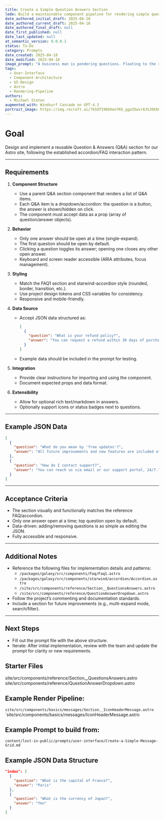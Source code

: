 ```yaml
---
title: Create a Simple Question Answers Section
lede: Build a maintainable component pipeline for rendering simple questions and answers dynamically generated from JSON data.
date_authored_initial_draft: 2025-04-18
date_authored_current_draft: 2025-04-18
date_authored_final_draft: null
date_first_published: null
date_last_updated: null
at_semantic_version: 0.0.0.1
status: To-Do
category: Prompts
date_created: 2025-04-18
date_modified: 2025-04-18
image_prompt: "A business man is pondering questions. Floating to the right, a reusable Q&A Section UI, each question is it's own dropdown, the top question is open with an answer."
tags:
  - User-Interface
  - Component-Architecture
  - UI-Design
  - Astro
  - Rendering-Pipeline
authors:
  - Michael Staton
augmented_with: Windsurf Cascade on GPT-4.1
portrait_image: https://img.recraft.ai/7k5UTI96DXen7Kb_gga35wvrAJSJOXbU8EHK3FMEaC0/rs:fit:1024:1820:0/raw:1/plain/abs://external/images/e90f31e3-ba4e-4699-8ad8-79758552a576
---
```


# Goal  

Design and implement a reusable Question & Answers (Q&A) section for our Astro site, following the established accordion/FAQ interaction pattern.

---

## Requirements

1. **Component Structure**
   - Use a parent Q&A section component that renders a list of Q&A items.
   - Each Q&A item is a dropdown/accordion: the question is a button, the answer is shown/hidden on click.
   - The component must accept data as a prop (array of question/answer objects).

2. **Behavior**
   - Only one answer should be open at a time (single-expand).
   - The first question should be open by default.
   - Clicking a question toggles its answer; opening one closes any other open answer.
   - Keyboard and screen reader accessible (ARIA attributes, focus management).

3. **Styling**
   - Match the FAQ1 section and starwind-accordion style (rounded, border, transition, etc.).
   - Use project design tokens and CSS variables for consistency.
   - Responsive and mobile-friendly.

4. **Data Source**
   - Accept JSON data structured as:
     ```json
     [
       {
         "question": "What is your refund policy?",
         "answer": "You can request a refund within 30 days of purchase."
       }
     ]
     ```
   - Example data should be included in the prompt for testing.

5. **Integration**
   - Provide clear instructions for importing and using the component.
   - Document expected props and data format.

6. **Extensibility**
   - Allow for optional rich text/markdown in answers.
   - Optionally support icons or status badges next to questions.

---

## Example JSON Data

```json
[
  {
    "question": "What do you mean by 'free updates'?",
    "answer": "All future improvements and new features are included at no extra cost."
  },
  {
    "question": "How do I contact support?",
    "answer": "You can reach us via email or our support portal, 24/7."
  }
]
```

---

## Acceptance Criteria

- The section visually and functionally matches the reference FAQ/accordion.
- Only one answer open at a time; top question open by default.
- Data-driven: adding/removing questions is as simple as editing the JSON.
- Fully accessible and responsive.

---

## Additional Notes

- Reference the following files for implementation details and patterns:
  - `/packages/galaxy/src/components/Faq/Faq1.astro`
  - `/packages/galaxy/src/components/starwind/accordion/Accordion.astro`
  - `/site/src/components/reference/Section__QuestionsAnswers.astro`
  - `/site/src/components/reference/QuestionAnswerDropdown.astro`
- Follow the project’s commenting and documentation standards.
- Include a section for future improvements (e.g., multi-expand mode, search/filter).

---

## Next Steps

- Fill out the prompt file with the above structure.
- Iterate: After initial implementation, review with the team and update the prompt for clarity or new requirements.

## Starter Files

site/src/components/reference/Section__QuestionsAnswers.astro
site/src/components/reference/QuestionAnswerDropdown.astro

## Example Render Pipeline:
`site/src/components/basics/messages/Section__IconHeaderMessage.astro`
`site/src/components/basics/messages/IconHeaderMessage.astro

## Example Prompt to build from:

`content/lost-in-public/prompts/user-interface/Create-a-Simple-Message-Grid.md`

## Example JSON Data Structure

```json
"index": [
  {
    "question": "What is the capital of France?",
    "answer": "Paris"
  },
  {
    "question": "What is the currency of Japan?",
    "answer": "Yen"
  }
]
```   

